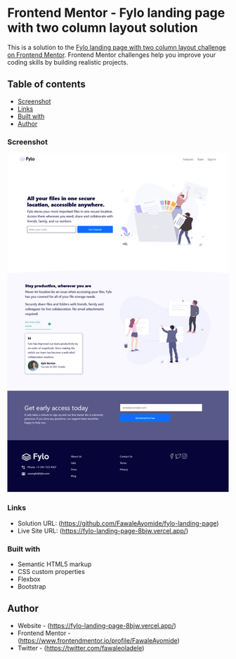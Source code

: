 # Frontend Mentor - Fylo landing page with two column layout solution

This is a solution to the [Fylo landing page with two column layout challenge on Frontend Mentor](https://www.frontendmentor.io/challenges/fylo-landing-page-with-two-column-layout-5ca5ef041e82137ec91a50f5). Frontend Mentor challenges help you improve your coding skills by building realistic projects.

## Table of contents

- [Screenshot](#screenshot)
- [Links](#links)
- [Built with](#built-with)
- [Author](#author)

### Screenshot

![](./images/Screenshot%202023-04-21%20at%2014-10-06%20Frontend%20Mentor%20Fylo%20landing%20page%20with%20two%20column%20layout.png)

### Links

- Solution URL: (https://github.com/FawaleAyomide/fylo-landing-page)
- Live Site URL: (https://fylo-landing-page-8bjw.vercel.app/)

### Built with

- Semantic HTML5 markup
- CSS custom properties
- Flexbox
- Bootstrap

## Author

- Website - (https://fylo-landing-page-8bjw.vercel.app/)
- Frontend Mentor - (https://www.frontendmentor.io/profile/FawaleAyomide)
- Twitter - (https://twitter.com/fawaleoladele)

